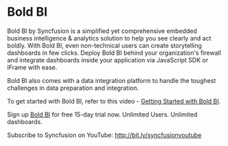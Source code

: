 # Bold BI

Bold BI by Syncfusion is a simplified yet comprehensive embedded business intelligence & analytics solution to help you see clearly and act boldly. With Bold BI, even non-technical users can create storytelling dashboards in few clicks. Deploy Bold BI behind your organization's firewall and integrate dashboards inside your application via JavaScript SDK or IFrame with ease.

Bold BI also comes with a data integration platform to handle the toughest challenges in data preparation and integration.

To get started with Bold BI, refer to this video - [Getting Started with Bold BI](https://www.youtube.com/watch?v=sMPe2knTIls&list=PLyPmz-byf1UHTEr1DggtRxRzSYOzNWohk&index=1&t=2s).

Sign up [Bold BI](https://www.boldbi.com) for free 15-day trial now. Unlimited Users. Unlimited dashboards.

Subscribe to Syncfusion on YouTube: http://bit.ly/syncfusionyoutube
